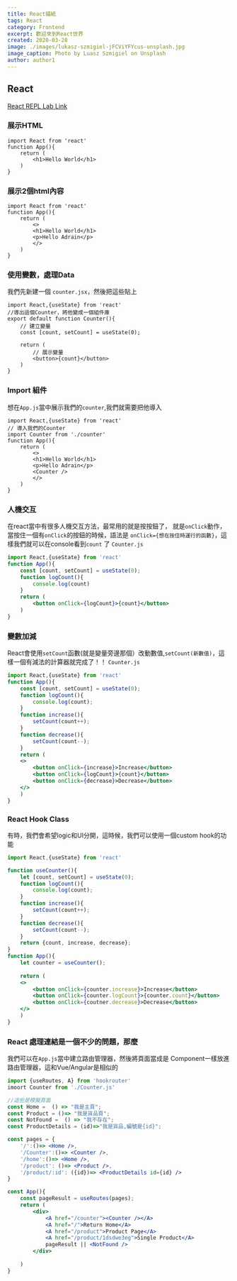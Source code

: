 ```yaml
---
title: React貓紙
tags: React
category: Frontend
excerpt: 歡迎來到React世界
created: 2020-03-28
image: ./images/lukasz-szmigiel-jFCViYFYcus-unsplash.jpg
image_caption: Photo by Luasz Szmigiel on Unsplash
author: author1
---
```


## React
[React REPL Lab Link](https://codesandbox.io/s/template-qbd66)
### 展示HTML
```jsx=
import React from 'react'
function App(){
    return (
        <h1>Hello World</h1>
    )
}
```
### 展示2個html內容
```jsx=
import React from 'react'
function App(){
    return (
        <>
        <h1>Hello World</h1>
        <p>Hello Adrain</p>
        </>
    )
}
```
### 使用變數，處理Data
我們先新建一個 `counter.jsx`，然後把這些貼上
```jsx=
import React,{useState} from 'react'
//導出這個Counter，將他變成一個組件庫
export default function Counter(){
    // 建立變量
    const [count, setCount] = useState(0);

    return (
        // 展示變量
        <button>{count}</button>
    )
}
```

### Import 組件
想在`App.js`當中展示我們的`counter`,我們就需要把他導入
```jsx=
import React,{useState} from 'react'
// 導入我們的Counter
import Counter from './counter'
function App(){
    return (
        <>
        <h1>Hello World</h1>
        <p>Hello Adrain</p>
        <Counter />
        </>
    )
}
```

### 人機交互

在react當中有很多人機交互方法，最常用的就是按按鈕了，
就是`onClick`動作，當按住一個有`onClick`的按鈕的時候，語法是 `onClick={想在按住時運行的函數}`，這樣我們就可以在console看到`count` 了
`Counter.js`
```jsx
import React,{useState} from 'react'
function App(){
    const [count, setCount] = useState(0);
    function logCount(){
        console.log(count)
    }
    return (
        <button onClick={logCount}>{count}</button>
    )
}
```

### 變數加減
React會使用`setCount`函數(就是變量旁邊那個）改動數值,`setCount(新數值)`，這樣一個有減法的計算器就完成了！！
`Counter.js`
```jsx
import React,{useState} from 'react'
function App(){
    const [count, setCount] = useState(0);
    function logCount(){
        console.log(count);
    }
    function increase(){
        setCount(count++);
    }
    function decrease(){
        setCount(count--);
    }
    return (
    <>
        <button onClick={increase}>Increase</button>
        <button onClick={logCount}>{count}</button>
        <button onClick={decrease}>Decrease</button>
    </>    
    )
}
```

### React Hook Class
有時，我們會希望logic和UI分開，這時候，我們可以使用一個custom hook的功能
```jsx
import React,{useState} from 'react'

function useCounter(){
    let [count, setCount] = useState(0);
    function logCount(){
        console.log(count);
    }
    function increase(){
        setCount(count++);
    }
    function decrease(){
        setCount(count--);
    }
    return {count, increase, decrease};
}
function App(){
    let counter = useCounter();
    
    return (
    <>
        <button onClick={counter.increase}>Increase</button>
        <button onClick={counter.logCount}>{counter.count}</button>
        <button onClick={coutner.decrease}>Decrease</button>
    </>    
    )
}
```

### React 處理連結是一個不少的問題，那麼
我們可以在`App.js`當中建立路由管理器，然後將頁面當成是 Component一樣放進路由管理器，這和Vue/Angular是相似的
```jsx
import {useRoutes, A} from 'hookrouter'
imoort Counter from './Counter.js'

//這些是模擬頁面
const Home =  () => "我是主頁";
const Product = ()=> "我是貨品頁";
const NotFound =  () => "我不存在";
const ProductDetails = (id)=>"我是貨品,編號是{id}";

const pages = {
    '/':()=> <Home />,
    '/Counter':()=> <Counter />,
    '/home':()=> <Home />,
    '/product': ()=> <Product />,
    '/product/:id': ({id})=> <ProductDetails id={id} />
}

const App(){
    const pageResult = useRoutes(pages);
    return (
        <div>
            <A href="/counter"><Counter /></A>
            <A href="/">Return Home</A>
            <A href="/product">Product Page</A>
            <A href="/product/1dsdwe3eg">Single Product</A>
            pageResult || <NotFound />
        </div>
        
    )
}